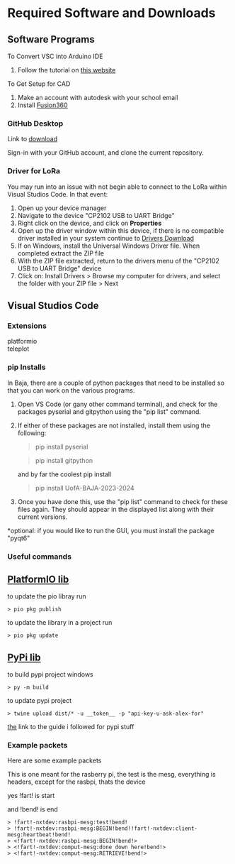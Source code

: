 # Required Software and Downloads

## Software Programs
To Convert VSC into Arduino IDE
1. Follow the tutorial on [this website](https://www.circuitstate.com/tutorials/how-to-use-vs-code-for-creating-and-uploading-arduino-sketches/)


To Get Setup for CAD
1. Make an account with autodesk with your school email
2. Install [Fusion360](https://www.autodesk.com/products/fusion-360/overview?term=1-YEAR&tab=subscription)

### GitHub Desktop

Link to [download](https://docs.github.com/en/enterprise-cloud@latest/desktop/installing-and-authenticating-to-github-desktop/installing-github-desktop)

Sign-in with your GitHub account, and clone the current repository.

### Driver for LoRa
You may run into an issue with not begin able to connect to the LoRa within Visual Studios Code. In that event:

1. Open up your device manager
2. Navigate to the device "CP2102 USB to UART Bridge"
3. Right click on the device, and click on **Properties**
4. Open up the driver window within this device, if there is no compatible driver installed in your system continue to [Drivers Download](https://www.silabs.com/developers/usb-to-uart-bridge-vcp-drivers?tab=downloads)
5. If on Windows, install the Universal Windows Driver file. When completed extract the ZIP file
6. With the ZIP file extracted, return to the drivers menu of the "CP2102 USB to UART Bridge" device
7. Click on: Install Drivers > Browse my computer for drivers, and select the folder with your ZIP file > Next


## Visual Studios Code

### Extensions
platformio  
teleplot

### pip Installs
In Baja, there are a couple of python packages that need to be installed so that you can work on the various programs.
1. Open VS Code (or gany other command terminal), and check for the packages pyserial and gitpython using the "pip list" command.

2. If either of these packages are not installed, install them using the following:

    > pip install pyserial

    > pip install gitpython

    and by far the coolest pip install

    > pip install UofA-BAJA-2023-2024

3. Once you have done this, use the "pip list" command to check for these files again. They should appear in the displayed list along with their current versions.

*optional: if you would like to run the GUI, you must install the package "pyqt6"

### Useful commands

## [PlatformIO lib](https://registry.platformio.org/libraries/b-i-x/UofA-BAJA-2023-2024)
to update the pio libray run

    > pio pkg publish

to update the library in a project run

    > pio pkg update

## [PyPi lib](https://pypi.org/project/UofA-BAJA-2023-2024/)
to build pypi project windows

    > py -m build

to update pypi project

    > twine upload dist/* -u __token__ -p "api-key-u-ask-alex-for"

[the](https://packaging.python.org/en/latest/tutorials/packaging-projects/) link to the guide i followed for pypi stuff

### Example packets

Here are some example packets 

This is one meant for the rasberry pi, the test is the mesg, everything is headers, except for the rasbpi, thats the device

yes !fart! is start

and !bend! is end

    > !fart!-nxtdev:rasbpi-mesg:test!bend!
    > !fart!-nxtdev:rasbpi-mesg:BEGIN!bend!!fart!-nxtdev:client-mesg:heartbeat!bend!
    > <!fart!-nxtdev:rasbpi-mesg:BEGIN!bend!>
    > <!fart!-nxtdev:comput-mesg:done down here!bend!>
    > <!fart!-nxtdev:comput-mesg:RETRIEVE!bend!>


    